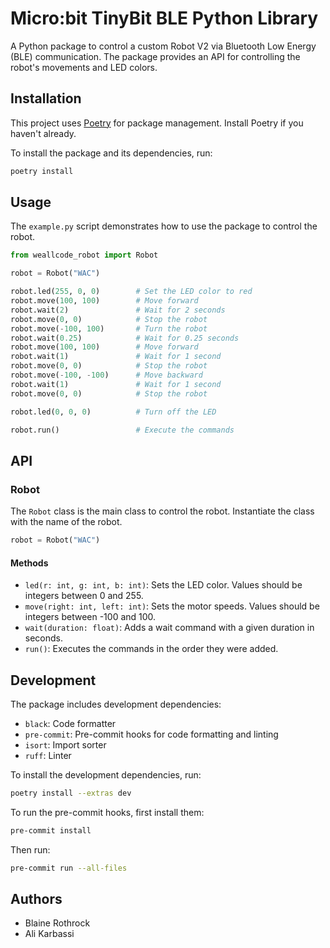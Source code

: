 # Micro:bit TinyBit BLE Python Library

A Python package to control a custom Robot V2 via Bluetooth Low Energy (BLE) communication. The package provides an API for controlling the robot's movements and LED colors.

## Installation

This project uses [Poetry](https://python-poetry.org/) for package management. Install Poetry if you haven't already.

To install the package and its dependencies, run:

```bash
poetry install
```

## Usage

The `example.py` script demonstrates how to use the package to control the robot.

```python
from weallcode_robot import Robot

robot = Robot("WAC")

robot.led(255, 0, 0)        # Set the LED color to red
robot.move(100, 100)        # Move forward
robot.wait(2)               # Wait for 2 seconds
robot.move(0, 0)            # Stop the robot
robot.move(-100, 100)       # Turn the robot
robot.wait(0.25)            # Wait for 0.25 seconds
robot.move(100, 100)        # Move forward
robot.wait(1)               # Wait for 1 second
robot.move(0, 0)            # Stop the robot
robot.move(-100, -100)      # Move backward
robot.wait(1)               # Wait for 1 second
robot.move(0, 0)            # Stop the robot

robot.led(0, 0, 0)          # Turn off the LED

robot.run()                 # Execute the commands
```

## API

### Robot

The `Robot` class is the main class to control the robot. Instantiate the class with the name of the robot.

```python
robot = Robot("WAC")
```

#### Methods

- `led(r: int, g: int, b: int)`: Sets the LED color. Values should be integers between 0 and 255.
- `move(right: int, left: int)`: Sets the motor speeds. Values should be integers between -100 and 100.
- `wait(duration: float)`: Adds a wait command with a given duration in seconds.
- `run()`: Executes the commands in the order they were added.

## Development

The package includes development dependencies:

- `black`: Code formatter
- `pre-commit`: Pre-commit hooks for code formatting and linting
- `isort`: Import sorter
- `ruff`: Linter

To install the development dependencies, run:

```bash
poetry install --extras dev
```

To run the pre-commit hooks, first install them:

```bash
pre-commit install
```

Then run:

```bash
pre-commit run --all-files
```

## Authors

- Blaine Rothrock
- Ali Karbassi

